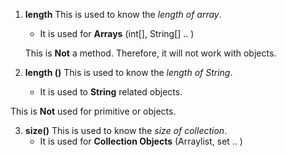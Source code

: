 1. **length**
  This is used to know the _length of array_. 
     * It is used for **Arrays** (int[], String[] .. ) 
   
    This is **Not** a method. Therefore, it will not work with objects. 



2. **length ()**
  This is used to know the _length of String_.
    * It is used to **String** related objects.
  
 This is **Not** used for primitive or objects. 



 
3. **size()**
  This is used to know the _size of collection_.
    * It is used for **Collection Objects** (Arraylist, set .. )
